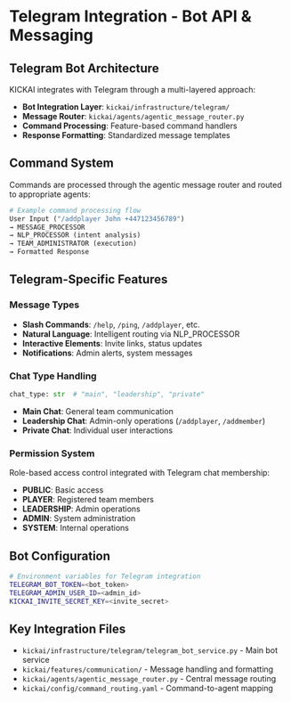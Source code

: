 # Telegram Integration - Bot API & Messaging

## Telegram Bot Architecture
KICKAI integrates with Telegram through a multi-layered approach:

- **Bot Integration Layer**: `kickai/infrastructure/telegram/`
- **Message Router**: `kickai/agents/agentic_message_router.py`
- **Command Processing**: Feature-based command handlers
- **Response Formatting**: Standardized message templates

## Command System
Commands are processed through the agentic message router and routed to appropriate agents:

```python
# Example command processing flow
User Input ("/addplayer John +447123456789") 
→ MESSAGE_PROCESSOR 
→ NLP_PROCESSOR (intent analysis) 
→ TEAM_ADMINISTRATOR (execution)
→ Formatted Response
```

## Telegram-Specific Features

### Message Types
- **Slash Commands**: `/help`, `/ping`, `/addplayer`, etc.
- **Natural Language**: Intelligent routing via NLP_PROCESSOR
- **Interactive Elements**: Invite links, status updates
- **Notifications**: Admin alerts, system messages

### Chat Type Handling
```python
chat_type: str  # "main", "leadership", "private"
```
- **Main Chat**: General team communication
- **Leadership Chat**: Admin-only operations (`/addplayer`, `/addmember`)
- **Private Chat**: Individual user interactions

### Permission System
Role-based access control integrated with Telegram chat membership:
- **PUBLIC**: Basic access
- **PLAYER**: Registered team members
- **LEADERSHIP**: Admin operations
- **ADMIN**: System administration
- **SYSTEM**: Internal operations

## Bot Configuration
```bash
# Environment variables for Telegram integration
TELEGRAM_BOT_TOKEN=<bot_token>
TELEGRAM_ADMIN_USER_ID=<admin_id>
KICKAI_INVITE_SECRET_KEY=<invite_secret>
```

## Key Integration Files
- `kickai/infrastructure/telegram/telegram_bot_service.py` - Main bot service
- `kickai/features/communication/` - Message handling and formatting
- `kickai/agents/agentic_message_router.py` - Central message routing
- `kickai/config/command_routing.yaml` - Command-to-agent mapping